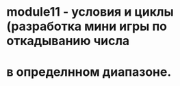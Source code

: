 # module11 - условия и циклы (разработка мини игры по откадыванию числа 
# в определнном диапазоне.
